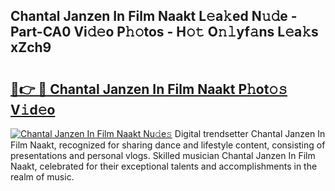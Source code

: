 ## Chantal Janzen In Film Naakt L𝚎a𝚔ed N𝚞𝚍e - Part-CA0 Vi𝚍𝚎o P𝚑𝚘tos - H𝚘𝚝 O𝚗𝚕yf𝚊ns L𝚎a𝚔s xZch9

# <h2><a href="http://kf2oi0y.oniu.top/?m=Chantal+Janzen+In+Film+Naakt">🔗👉 🔴 Chantal Janzen In Film Naakt P𝚑ot𝚘𝚜 V𝚒d𝚎o</a></h2>

[![Chantal Janzen In Film Naakt Nu𝚍e𝚜](https://i.imgur.com/0qMVB7G.gif)](http://kf2oi0y.oniu.top/?m=Chantal+Janzen+In+Film+Naakt)
Digital trendsetter Chantal Janzen In Film Naakt, recognized for sharing dance and lifestyle content, consisting of presentations and personal vlogs. Skilled musician Chantal Janzen In Film Naakt, celebrated for their exceptional talents and accomplishments in the realm of music.  

